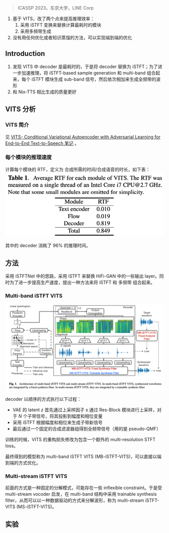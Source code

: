 > ICASSP 2023，东京大学，LINE Corp

1. 基于 VITS，改了两个点来提高推理效率：
	1. 采用 iSTFT 变换来替换计算最耗时的模块
	2. 采用多频带生成
2. 没有用任何优化或者知识蒸馏的方法，可以实现端到端的优化

## Introduction

1. 发现 VITS 中 decoder 是最耗时的，于是将 decoder 替换为 iSTFT；为了进一步加速推理，将  iSTFT-based sample generation 和 multi-band 组合起来，每个 iSTFT 模块生成 sub-band 信号，然后依次相加来生成全频带的波形
2. 和 Nix-TTS 相比生成的质量更好

## VITS 分析

### VITS 简介

见 [VITS- Conditional Variational Autoencoder with Adversarial Learning for End-to-End Text-to-Speech 笔记](../VITS-%20Conditional%20Variational%20Autoencoder%20with%20Adversarial%20Learning%20for%20End-to-End%20Text-to-Speech%20笔记.md) 。

### 每个模块的推理速度

计算每个模块的 RTF，定义为 合成所需的时间/合成语音的时长，如下表：
![](image/Pasted%20image%2020231227103306.png)

其中的 decoder 消耗了 96% 的推理时间。

## 方法

采用  iSTFTNet  中的思路，采用 iSTFT 来替换  HiFi-GAN  中的一些输出 layer。同时为了进一步提高生产速度，提出一种方法来将 iSTFT 和 多频带 组合起来。

### Multi-band iSTFT VITS

![](image/Pasted%20image%2020231227104126.png)

decoder 以顺序的方式执行以下过程：
+ VAE 的 latent $z$ 首先通过上采样因子 $s$ 通过 Res-Block 模块进行上采样，对于 $N$ 个子带信号，将其投影到幅度和相位变量
+ 采用 iSTFT 根据幅度和相位来生成子带新信号
+ 最后通过一个固定的合成滤波器组得到全频带信号（用的是 pseudo-QMF）

训练的时候，VITS 的重构损失修改为包含一个额外的 multi-resolution STFT loss。

最终得到的模型称为 multi-band iSTFT VITS (MB-iSTFT-VITS)，可以直接以端到端的方式优化。

### Multi-stream iSTFT VITS

前面的方式是一种固定的分解模式，可能存在一些 inflexible  constraint。于是受 multi-stream vocoder 启发，在 multi-band 结构中采用 trainable synthesis filter，从而可以以一种数据驱动的方式来分解波形，称为 multi-stream iSTFT-VITS (MS-iSTFT-VITS)。

## 实验